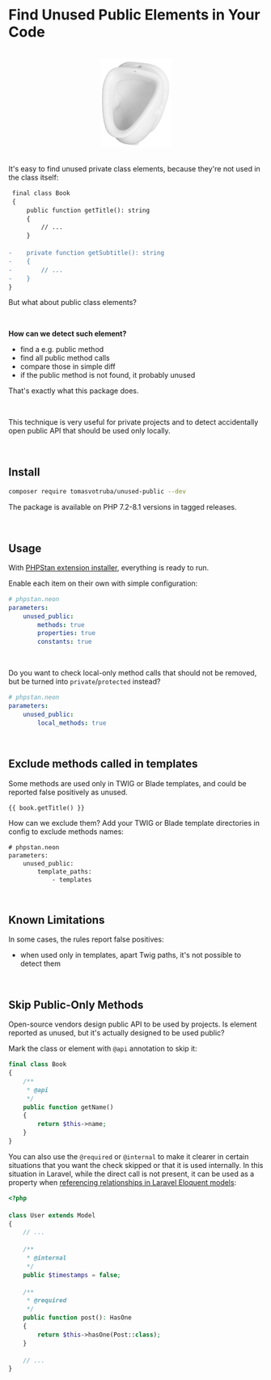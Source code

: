 # Find Unused Public Elements in Your Code

<br>

<div align="center">
    <img src="/docs/unused_public.jpg" style="width: 10em">
</div>

<br>

It's easy to find unused private class elements, because they're not used in the class itself:

```diff
 final class Book
 {
     public function getTitle(): string
     {
         // ...
     }

-    private function getSubtitle(): string
-    {
-        // ...
-    }
}
```

But what about public class elements?

<br>

**How can we detect such element?**

-   find a e.g. public method
-   find all public method calls
-   compare those in simple diff
-   if the public method is not found, it probably unused

That's exactly what this package does.

<br>

This technique is very useful for private projects and to detect accidentally open public API that should be used only locally.

<br>

## Install

```bash
composer require tomasvotruba/unused-public --dev
```

The package is available on PHP 7.2-8.1 versions in tagged releases.

<br>

## Usage

With [PHPStan extension installer](https://github.com/phpstan/extension-installer), everything is ready to run.

Enable each item on their own with simple configuration:

```yaml
# phpstan.neon
parameters:
    unused_public:
        methods: true
        properties: true
        constants: true
```

<br>

Do you want to check local-only method calls that should not be removed, but be turned into `private`/`protected` instead?

```yaml
# phpstan.neon
parameters:
    unused_public:
        local_methods: true
```

<br>

## Exclude methods called in templates

Some methods are used only in TWIG or Blade templates, and could be reported false positively as unused.

```twig
{{ book.getTitle() }}
```

How can we exclude them? Add your TWIG or Blade template directories in config to exclude methods names:

```neon
# phpstan.neon
parameters:
    unused_public:
        template_paths:
            - templates
```

<br>

## Known Limitations

In some cases, the rules report false positives:

-   when used only in templates, apart Twig paths, it's not possible to detect them

<br>

## Skip Public-Only Methods

Open-source vendors design public API to be used by projects. Is element reported as unused, but it's actually designed to be used public?

Mark the class or element with `@api` annotation to skip it:

```php
final class Book
{
    /**
     * @api
     */
    public function getName()
    {
        return $this->name;
    }
}
```

You can also use the `@required` or `@internal` to make it clearer in certain situations that you want the check skipped or that it is used internally. In this situation in Laravel, while the direct call is not present, it can be used as a property when [referencing relationships in Laravel Eloquent models](https://laravel.com/docs/11.x/eloquent-relationships#defining-relationships):

```php
<?php

class User extends Model
{
    // ...

    /**
     * @internal
     */
    public $timestamps = false;

    /**
     * @required
     */
    public function post(): HasOne
    {
        return $this->hasOne(Post::class);
    }

    // ...
}
```
